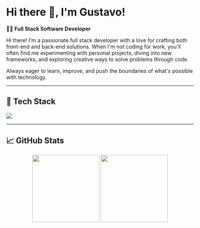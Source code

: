 # Hi there 👋, I'm Gustavo!

👨‍💻 **Full Stack Software Developer**

Hi there! I'm a passionate full stack developer with a love for crafting both front-end and back-end solutions. When I'm not coding for work, you'll often find me experimenting with personal projects, diving into new frameworks, and exploring creative ways to solve problems through code.

Always eager to learn, improve, and push the boundaries of what's possible with technology.

---

## 🔧 Tech Stack

<p align="left">
  <a href="https://skillicons.dev">
    <img src="https://skillicons.dev/icons?i=cs,dotnet,js,ts,react,nextjs,html,css,tailwind,postgres,docker,rabbitmq,redis" />
  </a>
</p>

---

## 📈 GitHub Stats

<p align="center">
  <img height="180em" src="https://github-readme-stats.vercel.app/api?username=gustmrg&show_icons=true&hide_border=true&&count_private=true&include_all_commits=true&theme=github_dark_dimmed" />
  <img height="180em" src="https://github-readme-stats.vercel.app/api/top-langs/?username=gustmrg&show_icons=true&hide_border=true&layout=compact&langs_count=8&theme=github_dark_dimmed" />
</p>
